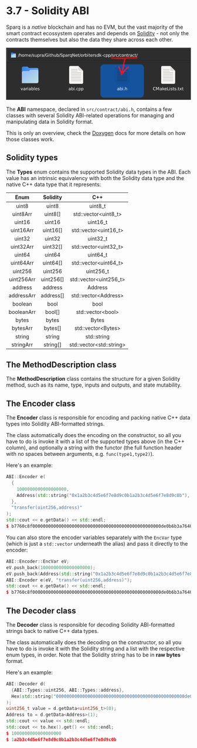 # 3.7 - Solidity ABI

Sparq is a *native* blockchain and has no EVM, but the vast majority of the smart contract ecossystem operates and depends on [Solidity](https://docs.soliditylang.org/en/latest) - not only the contracts themselves but also the data they share across each other.

![SolidityABI](img/SolidityABI.png)

The **ABI** namespace, declared in `src/contract/abi.h`, contains a few classes with several Solidity ABI-related operations for managing and manipulating data in Solidity format.

This is only an overview, check the [Doxygen](https://doxygen.nl) docs for more details on how those classes work.

## Solidity types

The **Types** enum contains the supported Solidity data types in the ABI. Each value has an intrinsic equivalency with both the Solidity data type and the native C++ data type that it represents:

| Enum        | Solidity  | C++                                 |
|:-----------:|:---------:|:-----------------------------------:|
| uint8       | uint8     | uint8_t                             |
| uint8Arr    | uint8[]   | std::vector\<uint8_t>               |
| uint16      | uint16    | uint16_t                            |
| uint16Arr   | uint16[]  | std::vector\<uint16_t>              |
| uint32      | uint32    | uint32_t                            |
| uint32Arr   | uint32[]  | std::vector\<uint32_t>              |
| uint64      | uint64    | uint64_t                            |
| uint64Arr   | uint64[]  | std::vector\<uint64_t>              |
| uint256     | uint256   | uint256_t                           |
| uint256Arr  | uint256[] | std::vector\<uint256_t>             |
| address     | address   | Address                             |
| addressArr  | address[] | std::vector\<Address>               |
| boolean     | bool      | bool                                |
| booleanArr  | bool[]    | std::vector\<bool>                  |
| bytes       | bytes     | Bytes                               |
| bytesArr    | bytes[]   | std::vector\<Bytes>                 |
| string      | string    | std::string                         |
| stringArr   | string[]  | std::vector\<std::string>           |

## The MethodDescription class

The **MethodDescription** class contains the structure for a given Solidity method, such as its name, type, inputs and outputs, and state mutability.

## The Encoder class

The **Encoder** class is responsible for encoding and packing native C++ data types into Solidity ABI-formatted strings.

The class automatically does the encoding on the constructor, so all you have to do is invoke it with a list of the supported types above (in the C++ column), and optionally a string with the functor (the full function header with no spaces between arguments, e.g. `func(type1,type2)`).

Here's an example:

```c++
ABI::Encoder e(
  {
    1000000000000000000,
    Address(std::string("0x1a2b3c4d5e6f7e8d9c0b1a2b3c4d5e6f7e8d9c0b"), false)
  },
  "transfer(uint256,address)"
);
std::cout << e.getData() << std::endl;
$ b7760c8f0000000000000000000000000000000000000000000000000de0b6b3a76400000000000000000000000000001a2b3c4d5e6f7e8d9c0b1a2b3c4d5e6f7e8d9c0b
```

You can also store the encoder variables separately with the `EncVar` type (which is just a `std::vector` underneath the alias) and pass it directly to the encoder:

```c++
ABI::Encoder::EncVar eV;
eV.push_back(1000000000000000000);
eV.push_back(Address(std::string("0x1a2b3c4d5e6f7e8d9c0b1a2b3c4d5e6f7e8d9c0b"), false)});
ABI::Encoder e(eV, "transfer(uint256,address)");
std::cout << e.getData() << std::endl;
$ b7760c8f0000000000000000000000000000000000000000000000000de0b6b3a76400000000000000000000000000001a2b3c4d5e6f7e8d9c0b1a2b3c4d5e6f7e8d9c0b
```

## The Decoder class

The **Decoder** class is responsible for decoding Solidity ABI-formatted strings back to native C++ data types.

The class automatically does the decoding on the constructor, so all you have to do is invoke it with the Solidity string and a list with the respective enum types, in order. Note that the Solidity string has to be in **raw bytes** format.

Here's an example:

```c++
ABI::Decoder d(
  {ABI::Types::uint256, ABI::Types::address},
  Hex(std::string("0000000000000000000000000000000000000000000000000de0b6b3a76400000000000000000000000000001a2b3c4d5e6f7e8d9c0b1a2b3c4d5e6f7e8d9c0b")).bytes()
);
uint256_t value = d.getData<uint256_t>(0);
Address to = d.getData<Address>(1);
std::cout << value << std::endl;
std::cout << to.hex().get() << std::endl;
$ 1000000000000000000
$ 1a2b3c4d5e6f7e8d9c0b1a2b3c4d5e6f7e8d9c0b
```
